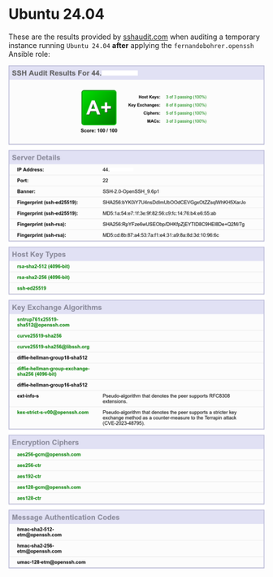 # Ubuntu 24.04

These are the results provided by [sshaudit.com][01] when auditing a temporary instance running `Ubuntu 24.04` **after** applying the `fernandobohrer.openssh` Ansible role:

![02]

[01]: https://sshaudit.com/
[02]: https://github.com/fernandobohrer/ansible-role-openssh/blob/assets/docs/ubuntu-2404-after.png?raw=true
